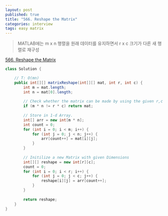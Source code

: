 ```yaml
---
layout: post
published: true
title: "566. Reshape the Matrix"
categories: interview
tags: easy matrix
---
```


> MATLAB에는 m x n 행렬을 원래 데이터를 유지하면서 r x c 크기가 다른 새 행렬로 재구성

[566. Reshape the Matrix](https://leetcode.com/problems/reshape-the-matrix/)

```java
class Solution {

    // T: O(mn)
    public int[][] matrixReshape(int[][] mat, int r, int c) {
        int m = mat.length;
        int n = mat[0].length;
		
        // Check whether the matrix can be made by using the given r,c values.
        if (m * n != r * c) return mat;
        
		// Store in 1-d Array.
        int[] arr = new int[m * n];
        int count = 0;
        for (int i = 0; i < m; i++) {
            for (int j = 0; j < n; j++) {
                arr[count++] = mat[i][j];
            }
        }
                
		// Initilize a new Matrix with given Dimensions
        int[][] reshape = new int[r][c];
        count = 0;
        for (int i = 0; i < r; i++) {
            for (int j = 0; j < c; j++) {
                reshape[i][j] = arr[count++];
            }
        }
                
        return reshape;
    }
}
```